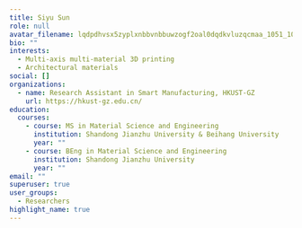 ```yaml
---
title: Siyu Sun
role: null
avatar_filename: lqdpdhvsx5zyplxnbbvnbbuwzogf2oal0dqdkvluzqcmaa_1051_1051.jpg
bio: ""
interests:
  - Multi-axis multi-material 3D printing
  - Architectural materials
social: []
organizations:
  - name: Research Assistant in Smart Manufacturing, HKUST-GZ
    url: https://hkust-gz.edu.cn/
education:
  courses:
    - course: MS in Material Science and Engineering
      institution: Shandong Jianzhu University & Beihang University
      year: ""
    - course: BEng in Material Science and Engineering
      institution: Shandong Jianzhu University
      year: ""
email: ""
superuser: true
user_groups:
  - Researchers
highlight_name: true
---
```

